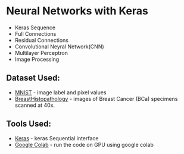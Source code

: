 # Neural Networks with Keras

- Keras Sequence
- Full Connections
- Residual Connections
- Convolutional Neyral Network(CNN)
- Multilayer Perceptron 
- Image Processing

## Dataset Used:
* [MNIST](https://www.kaggle.com/oddrationale/mnist-in-csv) - image label and pixel values
* [BreastHistopathology](https://www.kaggle.com/paultimothymooney/breast-histopathology-images) - images of Breast Cancer (BCa) specimens scanned at 40x.

## Tools Used:
* [Keras](https://keras.io/getting-started/sequential-model-guide/) - keras Sequential interface
* [Google Colab](https://colab.research.google.com/) - run the code on GPU using google colab
